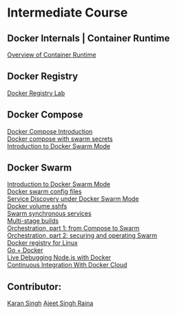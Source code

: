 # Intermediate Course


## Docker Internals | Container Runtime

[Overview of Container Runtime](https://github.com/collabnix/dockerlabs/tree/master/intermediate/contaner-runtimes)<br>

## Docker Registry

[Docker Registry Lab](https://github.com/collabnix/dockerlabs/tree/master/intermediate/registry)<br>

## Docker Compose

[Docker Compose Introduction]()<br>
[Docker compose with swarm secrets]()<br>
[Introduction to Docker Swarm Mode](https://github.com/collabnix/dockerlabs/tree/master/intermediate/swarm-mode)

## Docker Swarm

[Introduction to Docker Swarm Mode](https://github.com/collabnix/dockerlabs/tree/master/intermediate/swarm-mode)<br>
[Docker swarm config files]()<br>
[Service Discovery under Docker Swarm Mode]()<br>
[Docker volume sshfs]()<br>
[Swarm synchronous services]()<br>
[Multi-stage builds]()<br>
[Orchestration, part 1: from Compose to Swarm]()<br>
[Orchestration, part 2: securing and operating Swarm]()<br>
[Docker registry for Linux]()<br>
[Go + Docker]()<br>
[Live Debugging Node.js with Docker]()<br>
[Continuous Integration With Docker Cloud]()<br>


## Contributor:

[Karan Singh](karangandhi0007@gmail.com)
[Ajeet Singh Raina](ajeetraina@gmail.com)
